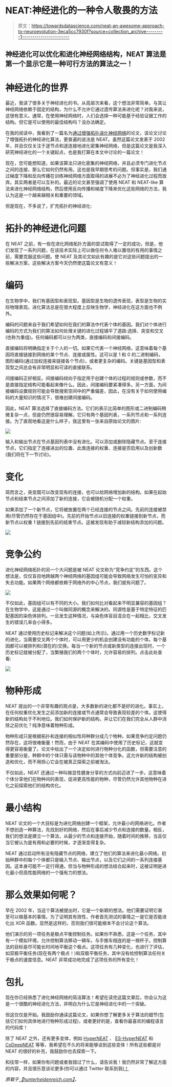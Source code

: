 # NEAT:神经进化的一种令人敬畏的方法

> 原文：<https://towardsdatascience.com/neat-an-awesome-approach-to-neuroevolution-3eca5cc7930f?source=collection_archive---------1----------------------->

## 神经进化可以优化和进化神经网络结构，NEAT 算法是第一个显示它是一种可行方法的算法之一！

# 神经进化的世界

最近，我读了很多关于神经进化的书。从高层次来看，这个想法非常简单。与其让神经网络依赖于固定的结构，为什么不允许它通过遗传算法来进化呢？对我来说，这很有意义。通常，在使用神经网络时，人们会选择一种可能基于经验证据工作的结构。但它是可以使用的最佳结构吗？没办法确定。

在我的阅读中，我看到了一篇名为[通过增强拓扑进化神经网络](http://nn.cs.utexas.edu/downloads/papers/stanley.ec02.pdf)的论文，该论文讨论了增强拓扑的神经进化算法，更普遍的说法是 NEAT。虽然这篇论文发表于 2002 年，并且仅仅关注于逐节点和逐连接地进化密集神经网络，但是这篇论文是我深入研究神经进化的一个关键起点，也是我打算在本文中讨论的一篇论文！

现在，您可能想知道，如果该算法只进化密集的神经网络，并且必须专门进化节点之间的连接，那么它如何仍然有用。这也是我早期思考的问题。但事实是，我们通过梯度下降和反向传播在训练神经网络方面取得的进展不必为了神经进化过程而放弃。其实两者是可以互补的。最近的论文甚至强调了使用 NEAT 和 NEAT-like 算法来进化神经网络结构，然后使用反向传播和梯度下降来优化这些网络的方法，我认为这是一个越来越相关和重要的领域。

但是现在，不多说了，扩充拓扑的神经进化:

# 拓扑的神经进化问题

在 NEAT 之前，有一些在进化网络拓扑方面的尝试取得了一定的成功，但是，他们发现了一系列问题，在该技术实际上可以做任何令人难以置信的有用的事情之前，需要克服这些问题。使 NEAT 及其论文如此有趣的是它对这些问题提出的一些解决方案，这些解决方案今天仍然使这篇论文有意义！

# 编码

在生物学中，我们有基因型和表现型。基因型是生物的遗传表现，表型是生物的实际物理表现。进化算法总是在很大程度上反映生物学，神经进化在这方面也不例外。

编码的问题来自于我们希望如何在我们的算法中代表个体的基因。我们对个体进行编码的方式为我们的算法如何处理关键的进化过程铺平了道路:选择、突变和交叉(也称为重组)。任何编码都可以分为两类，直接编码和间接编码。

直接编码将明确指定关于个人的一切。如果它代表一个神经网络，这意味着每个基因将直接链接到网络的某个节点、连接或属性。这可以是 1 和 0 的二进制编码，图形编码(通过加权连接来链接各个节点)，或者更复杂的编码。关键是基因型和表现型之间总会有非常明显和可读的直接联系。

间接编码正好相反。间接编码倾向于指定用于创建个体的过程的规则或参数，而不是直接指定结构可能看起来像什么。因此，间接编码要紧凑得多。另一方面，为间接编码设置规则可能会导致搜索空间中的严重偏差，因此，在没有关于如何使用编码的大量知识的情况下，很难创建间接编码。

因此，NEAT 算法选择了直接编码方法。它们的表示比简单的图形或二进制编码稍微复杂一点，但是仍然很容易理解。它只有两个基因列表，一系列节点和一系列连接。为了直观地看这是什么样子，我这里有一张来自原始论文的图片:

![](img/673e5426155681b0345b6787090dd86b.png)

输入和输出节点在节点基因列表中没有进化。可以添加或删除隐藏节点。至于连接节点，它们指定了连接进出的位置、此类连接的权重、连接是否启用以及创新数(我们将在下一节讨论)。

# 变化

简而言之，突变既可以改变现有的连接，也可以给网络增加新的结构。如果在起始节点和结束节点之间添加了新的连接，它会被随机分配一个权重。

如果添加了一个新节点，它将被放置在两个已经连接的节点之间。先前的连接被禁用(尽管仍然存在于基因组中)。先前的开始节点以旧连接的权重链接到新节点，而新节点以权重 1 链接到先前的结束节点。这被发现有助于减轻新结构添加的问题。

![](img/2c5a422fe9bb0169ad6b8f636d8551f5.png)

# 竞争公约

进化神经网络拓扑的另一个大问题是被 NEAT 论文称为“竞争约定”的东西。这个想法是，仅仅盲目地跨越两个神经网络的基因组可能会导致网络发生可怕的变异和失去功能。如果两个网络都依赖于网络外的中心节点，我们就有问题了。

![](img/d26d131dd3ffcfca86befbc528990299.png)

不仅如此，基因组可以有不同的大小。我们如何比对看起来不明显兼容的基因组？在生物学中，这是通过一个叫做同源的概念来解决的。同源性是基于特定特征的匹配基因的染色体排列。一旦发生这种情况，与染色体盲目混合在一起相比，交叉发生的错误几率会小得多。

NEAT 通过使用历史标记来解决这个问题(如上所示)。通过用一个历史数字标记新的进化，当需要交叉两个个体时，可以用更少的机会创建没有功能的个体。每个基因都可以被排列和(潜在的)交换。每当一个新的节点或新类型的连接出现时，一个历史标记就被分配了，当繁殖我们的两个个体时，允许容易的排列。点击此处查看:

![](img/7dec9108484fa0b82ef80419045d920d.png)

# 物种形成

NEAT 提出的一个非常有趣的观点是，大多数新的进化都不是好的进化。事实上，在任何权重优化发生之前添加新的连接或节点通常会导致表现较差的个体。这使得新的结构处于不利地位。我们如何保护新的结构，并让它们在我们完全从人群中消除之前优化？纯净意味着物种形成。

物种形成只是根据拓扑和连接的相似性将种群分成几个物种。如果竞争约定问题仍然存在，这将很难衡量！然而，由于 NEAT 在其编码中使用了历史标记，这就变得更容易衡量了。论文中给出了一个决定如何进行物种分化的函数，但需要注意的重要部分是，种群中的个体只需与该物种中的其他个体竞争。这允许新的结构被创造和优化，而不用担心它会在被真正探索之前被淘汰。

不仅如此，NEAT 还通过一种叫做显性健身分享的方式向前迈进了一步。这意味着个体分享他们在物种间的表现，促进更高性能的物种，尽管仍然允许其他物种在进化之前探索他们的结构优化。

# 最小结构

NEAT 论文的一个大目标是为进化网络创建一个框架，允许最小的网络进化。作者不想创造一种算法，先找到好的网络，然后在事后减少节点和连接的数量。相反，我们的想法是建立一个算法，从最少的节点和连接开始，随着时间的推移，当且仅当它被认为是有用和必要的时候，才逐渐变得复杂。

NEAT 通过启动所有没有隐藏节点的网络，建立了他们的算法来进化最小网络。初始种群中的每个个体都只是输入节点、输出节点，以及它们之间的一系列连接基因。这本身可能不一定行得通，但当与物种形成的想法结合起来时，这被证明是进化最小但高性能网络的一个强有力的想法。

# 那么效果如何呢？

早在 2002 年，当这个算法被提出时，它是一个新颖的想法。他们需要证明它甚至可以做基本的事情。为了证明其有效性，作者首先测试的事情之一是它是否能进化出 XOR 函数。显然是这样的，否则我们很可能根本不会讨论这个算法。

他们演示的另一项任务是极点平衡控制任务。如果你不熟悉，这是一个任务，其中有一个模拟环境，允许控制算法移动一辆车。与手推车相连的是一根杆子。控制算法的目标是尽可能长时间地平衡这个极点。这项任务有几种变化，也进行了评估，如双极平衡任务(现在有两个极点！)和双极平衡任务，其中没有给控制算法任何关于极点的速度信息。NEAT 非常成功地完成了这项任务的所有变化！

# 包扎

现在你已经熟悉了进化神经网络的简洁算法！希望在读完这篇文章后，你会认为这是一个很酷的神经进化方法，并明白为什么它是神经进化中的一个突破。

但这仅仅是开始。我鼓励你通读这篇论文，如果你想了解更多关于算法的细节(包括它们如何具体地进行物种形成过程)，或者更好的是，查看你最喜欢的编程语言的代码库！

除了 NEAT 之外，还有更多变体，例如 [HyperNEAT](http://axon.cs.byu.edu/~dan/778/papers/NeuroEvolution/stanley3**.pdf) 、 [ES-HyperNEAT](https://eplex.cs.ucf.edu/papers/risi_alife12.pdf) 和 [CoDeepNEAT](https://arxiv.org/pdf/1703.00548.pdf) 等等，我希望在不久的将来能够谈到这些变体！所有这些都是对 NEAT 的很好的补充，我鼓励你也去探索一下。

和往常一样，如果你有问题或者我错过了什么，请告诉我！我仍然非常了解这方面的内容，并且很乐意谈论更多(你可以通过 Twitter 联系到我[)！](https://twitter.com/hunter_heiden)

*原载于*[*【hunterheidenreich.com】*](http://hunterheidenreich.com/blog/neuroevolution-of-augmenting-topologies/)*。*